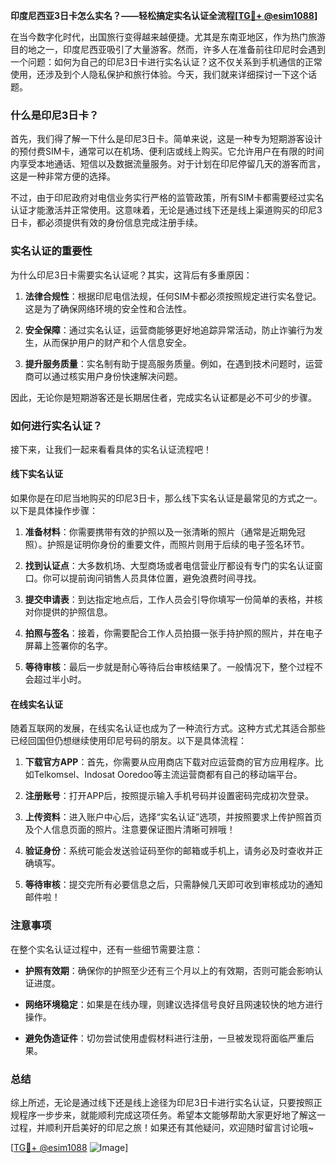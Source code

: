 **印度尼西亚3日卡怎么实名？——轻松搞定实名认证全流程[[TG💪+ @esim1088](https://t.me/s/esim1088)]**

在当今数字化时代，出国旅行变得越来越便捷。尤其是东南亚地区，作为热门旅游目的地之一，印度尼西亚吸引了大量游客。然而，许多人在准备前往印尼时会遇到一个问题：如何为自己的印尼3日卡进行实名认证？这不仅关系到手机通信的正常使用，还涉及到个人隐私保护和旅行体验。今天，我们就来详细探讨一下这个话题。

### 什么是印尼3日卡？

首先，我们得了解一下什么是印尼3日卡。简单来说，这是一种专为短期游客设计的预付费SIM卡，通常可以在机场、便利店或线上购买。它允许用户在有限的时间内享受本地通话、短信以及数据流量服务。对于计划在印尼停留几天的游客而言，这是一种非常方便的选择。

不过，由于印尼政府对电信业务实行严格的监管政策，所有SIM卡都需要经过实名认证才能激活并正常使用。这意味着，无论是通过线下还是线上渠道购买的印尼3日卡，都必须提供有效的身份信息完成注册手续。

### 实名认证的重要性

为什么印尼3日卡需要实名认证呢？其实，这背后有多重原因：

1. **法律合规性**：根据印尼电信法规，任何SIM卡都必须按照规定进行实名登记。这是为了确保网络环境的安全性和合法性。
   
2. **安全保障**：通过实名认证，运营商能够更好地追踪异常活动，防止诈骗行为发生，从而保护用户的财产和个人信息安全。
   
3. **提升服务质量**：实名制有助于提高服务质量。例如，在遇到技术问题时，运营商可以通过核实用户身份快速解决问题。

因此，无论你是短期游客还是长期居住者，完成实名认证都是必不可少的步骤。

### 如何进行实名认证？

接下来，让我们一起来看看具体的实名认证流程吧！

#### 线下实名认证

如果你是在印尼当地购买的印尼3日卡，那么线下实名认证是最常见的方式之一。以下是具体操作步骤：

1. **准备材料**：你需要携带有效的护照以及一张清晰的照片（通常是近期免冠照）。护照是证明你身份的重要文件，而照片则用于后续的电子签名环节。

2. **找到认证点**：大多数机场、大型商场或者电信营业厅都设有专门的实名认证窗口。你可以提前询问销售人员具体位置，避免浪费时间寻找。

3. **提交申请表**：到达指定地点后，工作人员会引导你填写一份简单的表格，并核对你提供的护照信息。

4. **拍照与签名**：接着，你需要配合工作人员拍摄一张手持护照的照片，并在电子屏幕上签署你的名字。

5. **等待审核**：最后一步就是耐心等待后台审核结果了。一般情况下，整个过程不会超过半小时。

#### 在线实名认证

随着互联网的发展，在线实名认证也成为了一种流行方式。这种方式尤其适合那些已经回国但仍想继续使用印尼号码的朋友。以下是具体流程：

1. **下载官方APP**：首先，你需要从应用商店下载对应运营商的官方应用程序。比如Telkomsel、Indosat Ooredoo等主流运营商都有自己的移动端平台。

2. **注册账号**：打开APP后，按照提示输入手机号码并设置密码完成初次登录。

3. **上传资料**：进入账户中心后，选择“实名认证”选项，并按照要求上传护照首页及个人信息页面的照片。注意要保证图片清晰可辨哦！

4. **验证身份**：系统可能会发送验证码至你的邮箱或手机上，请务必及时查收并正确填写。

5. **等待审核**：提交完所有必要信息之后，只需静候几天即可收到审核成功的通知邮件啦！

### 注意事项

在整个实名认证过程中，还有一些细节需要注意：

- **护照有效期**：确保你的护照至少还有三个月以上的有效期，否则可能会影响认证进度。
  
- **网络环境稳定**：如果是在线办理，则建议选择信号良好且网速较快的地方进行操作。

- **避免伪造证件**：切勿尝试使用虚假材料进行注册，一旦被发现将面临严重后果。

### 总结

综上所述，无论是通过线下还是线上途径为印尼3日卡进行实名认证，只要按照正规程序一步步来，就能顺利完成这项任务。希望本文能够帮助大家更好地了解这一过程，并顺利开启美好的印尼之旅！如果还有其他疑问，欢迎随时留言讨论哦~

[[TG💪+ @esim1088](https://t.me/s/esim1088) ![Image](https://i.postimg.cc/4NQfJmqS/Snipaste-2025-05-13-00-14-12.png)]